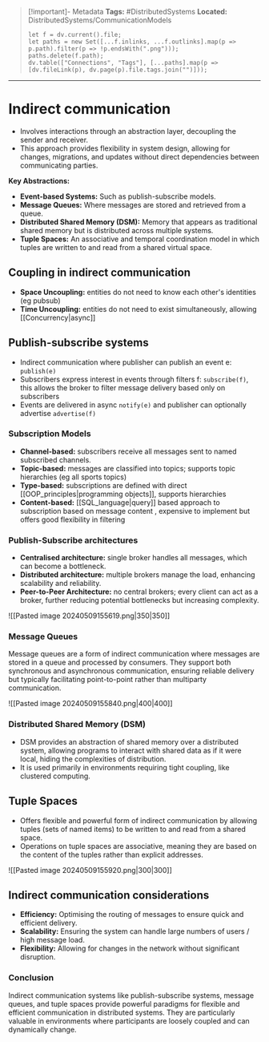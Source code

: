 > [!important]- Metadata
> **Tags:** #DistributedSystems 
> **Located:** DistributedSystems/CommunicationModels
> ```dataviewjs
> let f = dv.current().file;
> let paths = new Set([...f.inlinks, ...f.outlinks].map(p => p.path).filter(p => !p.endsWith(".png")));
> paths.delete(f.path);
> dv.table(["Connections", "Tags"], [...paths].map(p => [dv.fileLink(p), dv.page(p).file.tags.join("")]));
> ```

___
# Indirect communication
- Involves interactions through an abstraction layer, decoupling the sender and receiver. 
- This approach provides flexibility in system design, allowing for changes, migrations, and updates without direct dependencies between communicating parties.

**Key Abstractions:**

- **Event-based Systems:** Such as publish-subscribe models.
- **Message Queues:** Where messages are stored and retrieved from a queue.
- **Distributed Shared Memory (DSM):** Memory that appears as traditional shared memory but is distributed across multiple systems.
- **Tuple Spaces:** An associative and temporal coordination model in which tuples are written to and read from a shared virtual space.

## Coupling in indirect communication
- **Space Uncoupling:** entities do not need to know each other's identities (eg pubsub)
- **Time Uncoupling:** entities do not need to exist simultaneously, allowing [[Concurrency|async]]

## Publish-subscribe systems

- Indirect communication where publisher can publish an event e: `publish(e)` 
- Subscribers express interest in events through filters f: `subscribe(f)`, this allows the broker to filter message delivery based only on subscribers 
- Events are delivered in async `notify(e)` and publisher can optionally advertise `advertise(f)`
### Subscription Models

- **Channel-based:** subscribers receive all messages sent to named subscribed channels.
-  **Topic-based:** messages are classified into topics; supports topic hierarchies (eg all sports topics)
-  **Type-based:** subscriptions are defined with direct [[OOP_principles|programming objects]], supports hierarchies
-  **Content-based:** [[SQL_language|query]] based approach to subscription based on message content , expensive to implement but offers good flexibility in filtering

### Publish-Subscribe architectures

- **Centralised architecture:** single broker handles all messages, which can become a bottleneck.
- **Distributed architecture:** multiple brokers manage the load, enhancing scalability and reliability.
- **Peer-to-Peer Architecture:** no central brokers; every client can act as a broker, further reducing potential bottlenecks but increasing complexity.


![[Pasted image 20240509155619.png|350|350]]

### Message Queues

Message queues are a form of indirect communication where messages are stored in a queue and processed by consumers. They support both synchronous and asynchronous communication, ensuring reliable delivery but typically facilitating point-to-point rather than multiparty communication.


![[Pasted image 20240509155840.png|400|400]]

### Distributed Shared Memory (DSM)

- DSM provides an abstraction of shared memory over a distributed system, allowing programs to interact with shared data as if it were local, hiding the complexities of distribution.
- It is used primarily in environments requiring tight coupling, like clustered computing.

## Tuple Spaces

- Offers flexible and powerful form of indirect communication by allowing tuples (sets of named items) to be written to and read from a shared space. 
- Operations on tuple spaces are associative, meaning they are based on the content of the tuples rather than explicit addresses.


![[Pasted image 20240509155920.png|300|300]]

## Indirect communication considerations
- **Efficiency:** Optimising the routing of messages to ensure quick and efficient delivery.
- **Scalability:** Ensuring the system can handle large numbers of users / high message load.
- **Flexibility:** Allowing for changes in the network without significant disruption.

### Conclusion

Indirect communication systems like publish-subscribe systems, message queues, and tuple spaces provide powerful paradigms for flexible and efficient communication in distributed systems. They are particularly valuable in environments where participants are loosely coupled and can dynamically change.
